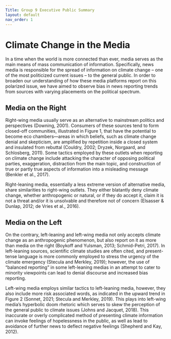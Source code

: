 ```yaml
---
Title: Group 9 Executive Public Summary
layout: default
nav_order: 1
---
```

# Climate Change in the Media
In a time when the world is more connected than ever, media serves as the main means of mass communication of information. Specifically, news media is responsible for the spread of information on climate change – one of the most politicized current issues – to the general public. In order to broaden our understanding of how these media platforms report on this polarized issue, we have aimed to observe bias in news reporting trends from sources with varying placements on the political spectrum.  
## Media on the Right
Right-wing media usually serve as an alternative to mainstream politics and perspectives (Downing, 2001). Consumers of these sources tend to form closed-off communities, illustrated in Figure 1, that have the potential to become eco chambers—areas in which beliefs, such as climate change denial and skepticism, are amplified by repetition inside a closed system and insulated from rebuttal (Couldry, 2002; Dryzek, Norgaard, and Schlosberg, 2011). Some tactics employed by these outlets when reporting on climate change include attacking the character of opposing political parties, exaggeration, distraction from the main topic, and construction of true or partly true aspects of information into a misleading message (Benkler et al., 2017). 

Right-leaning media, essentially a less extreme version of alternative media, share similarities to right-wing outlets. They either blatantly deny climate change, whether anthropogenic or natural, or if they do accept it, claim it is not a threat and/or it is unsolvable and therefore not of concern (Elsasser & Dunlap, 2012; de Vries et al., 2016). 
## Media on the Left
On the contrary, left-leaning and left-wing media not only accepts climate change as an anthropogenic phenomenon, but also report on it as more than media on the right (Boykoff and Yulsman, 2013; Schmid-Petri, 2017). In left-leaning sources, scientific climate studies are often cited, and present-tense language is more commonly employed to stress the urgency of the climate emergency (Stecula and Merkley, 2019); however, the use of “balanced reporting” in some left-leaning medias in an attempt to cater to minority viewpoints can lead to denial discourse and increased bias reporting.  

Left-wing media employs similar tactics to left-leaning media, however, they also include more risk associated words, as indicated in the upward trend in Figure 2 (Sonnet, 2021; Stecula and Merkley, 2019). This plays into left-wing media’s hyperbolic doom rhetoric which serves to skew the perception of the general public to climate issues (Johns and Jacquet, 2018). This inaccurate or overly complicated method of presenting climate information can invoke feelings of hopelessness in the public, as well as lead to avoidance of further news to deflect negative feelings (Shepherd and Kay, 2012). 
